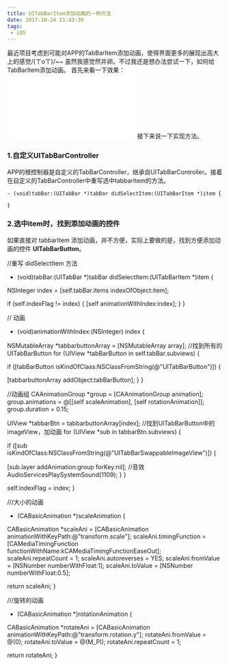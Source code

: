 ```yaml
---
title: UITabBarItem添加动画的一种方法
date: 2017-10-24 21:43:30
tags:
 - iOS
---
```


最近项目考虑到可能对APP的TabBarItem添加动画，使得界面更多的展现出高大上的感觉/(ㄒoㄒ)/~~ 虽然我感觉然并卵。不过我还是想办法尝试一下，如何给TabBarItem添加动画。
首先来看一下效果：
![](/assets/blogImg/tabbar_animate1.gjf)
接下来说一下实现方法。

### 1.自定义UITabBarController
APP的根控制器是自定义的TabBarController，继承自UITabBarController。接着在自定义的TabBarController中重写选中tabbarItem的方法。
```OC
- (void)tabBar:(UITabBar *)tabBar didSelectItem:(UITabBarItem *)item {

}
```
### 2.选中item时，找到添加动画的控件
如果直接对 tabbarItem 添加动画，并不方便，实际上要做的是，找到方便添加动画的控件 **UITabBarButton**。

//重写 didSelectItem 方法
- (void)tabBar:(UITabBar *)tabBar didSelectItem:(UITabBarItem *)item {

NSInteger index = [self.tabBar.items indexOfObject:item];

if (self.indexFlag != index) {
[self animationWithIndex:index];
}
}


// 动画
- (void)animationWithIndex:(NSInteger) index {

NSMutableArray *tabbarbuttonArray = [NSMutableArray array];
//找到所有的 UITabBarButton
for (UIView *tabBarButton in self.tabBar.subviews) {

if ([tabBarButton isKindOfClass:NSClassFromString(@"UITabBarButton")]) {

[tabbarbuttonArray addObject:tabBarButton];
}
}

//动画组
CAAnimationGroup *group = [CAAnimationGroup animation];
group.animations = @[[self scaleAnimation], [self rotationAnimation]];
group.duration = 0.15;

UIView *tabbarBtn = tabbarbuttonArray[index];
//找到UITabBarButton中的imageView，加动画
for (UIView *sub in tabbarBtn.subviews) {

if ([sub isKindOfClass:NSClassFromString(@"UITabBarSwappableImageView")]) {

[sub.layer addAnimation:group forKey:nil];
//音效
AudioServicesPlaySystemSound(1109);
}
}

self.indexFlag = index;
}

///大小的动画
- (CABasicAnimation *)scaleAnimation {

CABasicAnimation *scaleAni = [CABasicAnimation animationWithKeyPath:@"transform.scale"];
scaleAni.timingFunction = [CAMediaTimingFunction functionWithName:kCAMediaTimingFunctionEaseOut];
scaleAni.repeatCount = 1;
scaleAni.autoreverses = YES;
scaleAni.fromValue = [NSNumber numberWithFloat:1];
scaleAni.toValue = [NSNumber numberWithFloat:0.5];

return scaleAni;
}

///旋转的动画
- (CABasicAnimation *)rotationAnimation {

CABasicAnimation *rotateAni = [CABasicAnimation animationWithKeyPath:@"transform.rotation.y"];
rotateAni.fromValue = @(0);
rotateAni.toValue = @(M_PI);
rotateAni.repeatCount = 1;

return rotateAni;
}
